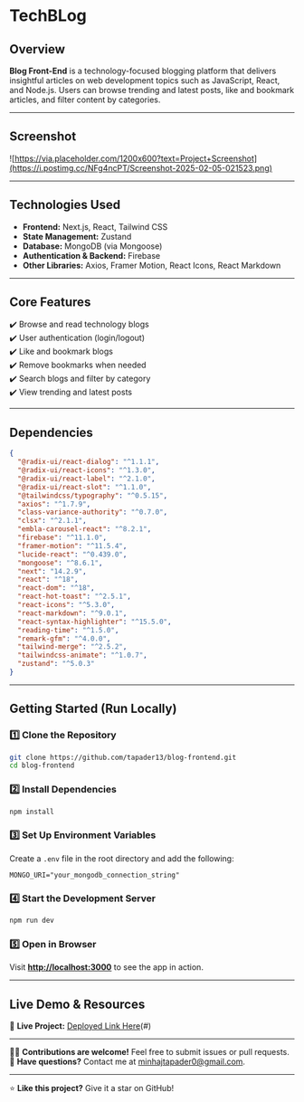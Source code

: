# TechBLog  

## Overview  
**Blog Front-End** is a technology-focused blogging platform that delivers insightful articles on web development topics such as JavaScript, React, and Node.js. Users can browse trending and latest posts, like and bookmark articles, and filter content by categories.  

---

## Screenshot  
![https://via.placeholder.com/1200x600?text=Project+Screenshot](https://i.postimg.cc/NFg4ncPT/Screenshot-2025-02-05-021523.png) 

---

## Technologies Used  
- **Frontend:** Next.js, React, Tailwind CSS  
- **State Management:** Zustand  
- **Database:** MongoDB (via Mongoose)  
- **Authentication & Backend:** Firebase  
- **Other Libraries:** Axios, Framer Motion, React Icons, React Markdown  

---

## Core Features  
✔️ Browse and read technology blogs  
✔️ User authentication (login/logout)  
✔️ Like and bookmark blogs  
✔️ Remove bookmarks when needed  
✔️ Search blogs and filter by category  
✔️ View trending and latest posts  

---

## Dependencies  
```json
{
  "@radix-ui/react-dialog": "^1.1.1",
  "@radix-ui/react-icons": "^1.3.0",
  "@radix-ui/react-label": "^2.1.0",
  "@radix-ui/react-slot": "^1.1.0",
  "@tailwindcss/typography": "^0.5.15",
  "axios": "^1.7.9",
  "class-variance-authority": "^0.7.0",
  "clsx": "^2.1.1",
  "embla-carousel-react": "^8.2.1",
  "firebase": "^11.1.0",
  "framer-motion": "^11.5.4",
  "lucide-react": "^0.439.0",
  "mongoose": "^8.6.1",
  "next": "14.2.9",
  "react": "^18",
  "react-dom": "^18",
  "react-hot-toast": "^2.5.1",
  "react-icons": "^5.3.0",
  "react-markdown": "^9.0.1",
  "react-syntax-highlighter": "^15.5.0",
  "reading-time": "^1.5.0",
  "remark-gfm": "^4.0.0",
  "tailwind-merge": "^2.5.2",
  "tailwindcss-animate": "^1.0.7",
  "zustand": "^5.0.3"
}
```

---

## Getting Started (Run Locally)  

### 1️⃣ Clone the Repository  
```sh
git clone https://github.com/tapader13/blog-frontend.git
cd blog-frontend
```

### 2️⃣ Install Dependencies  
```sh
npm install
```

### 3️⃣ Set Up Environment Variables  
Create a `.env` file in the root directory and add the following:  
```env
MONGO_URI="your_mongodb_connection_string"
```

### 4️⃣ Start the Development Server  
```sh
npm run dev
```

### 5️⃣ Open in Browser  
Visit **[http://localhost:3000](http://localhost:3000)** to see the app in action.

---

## Live Demo & Resources  
🚀 **Live Project:** [Deployed Link Here](https://blog-frnt.vercel.app/)(#)  

---

👨‍💻 **Contributions are welcome!** Feel free to submit issues or pull requests.  
📩 **Have questions?** Contact me at [minhajtapader0@gmail.com](mailto:minhajtapader0@gmail.com).  

---

⭐ **Like this project?** Give it a star on GitHub!  
```
